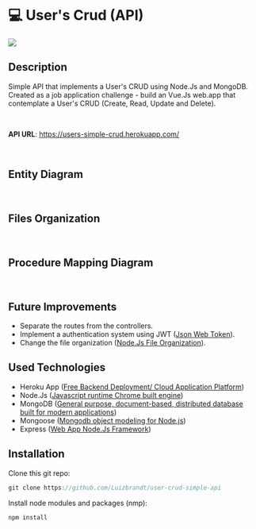# 💻 User's Crud (API)

<img src="logo-crud-min"></img>

## <strong>Description</strong>

Simple API that implements a User's CRUD using Node.Js and MongoDB. Created as a job application challenge - build an Vue.Js web.app that contemplate a User's CRUD (Create, Read, Update and Delete).

<br/>

<strong>API URL</strong>: https://users-simple-crud.herokuapp.com/

<br/>

## Entity Diagram

<br/>

## Files Organization

<br/>

## Procedure Mapping Diagram

<br/>

## Future Improvements

- Separate the routes from the controllers.
- Implement a authentication system using JWT (<a href="https://jwt.io/">Json Web Token</a>).
- Change the file organization (<a href="https://dev.to/devlcodes/file-structure-of-a-node-project-3opk">Node.Js File Organization</a>).

## Used Technologies

- Heroku App (<a href="https://www.heroku.com/">Free Backend Deployment/ Cloud Application Platform</a>)
- Node.Js (<a href="https://nodejs.org/">Javascript runtime Chrome built engine</a>)
- MongoDB (<a href="https://www.mongodb.com/">General purpose, document-based, distributed database built for modern applications</a>)
- Mongoose (<a href="https://mongoosejs.com/">Mongodb object modeling for Node.js</a>)
- Express (<a href="https://expressjs.com/pt-br/">Web App Node.Js Framework</a>)

## Installation

Clone this git repo:
```javascript
git clone https://github.com/Luizbrandt/user-crud-simple-api
```

Install node modules and packages (nmp):
```javascript
npm install
```
